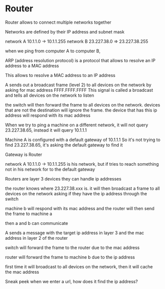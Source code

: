 # Router

Router allows to connect multiple networks together

Networks are defined by their IP address and subnet mask

network A 10.1.1.0 -> 10.1.1.255
network B 23.227.38.0 => 23.227.38.255

when we ping from computer A to computer B,

ARP (address resolution protocol) is a protocol that allows to resolve an IP address to a MAC address

This allows to resolve a MAC address to an IP address

A sends out a broadcast frame (level 2) to all devices on the network by asking for mac address FFFF.FFFF.FFFF
This signal is called a broadcast and tells all devices on the network to listen

the switch will then forward the frame to all devices on the network. devices that are not the destination will ignore the frame. the device that has this ip address will respond with its mac address

When we try to ping a machine on a different network, it will not query 23.227.38.65, instead it will query 10.1.1.1

Machine A is configured with a default gateway of 10.1.1.1
So it's not trying to find 23.227.38.65, it's asking the default gateway to find it

Gateway is Router

network A 10.1.1.0 -> 10.1.1.255 is his network, but if tries to reach something not in his network for to the default gateway

Routers are layer 3 devices they can handle ip addresses

the router knows where  23.227.38.xxx is. it will then broadcast a frame to all devices on the network asking if they have the ip address through the switch

machine b will respond with its mac address and the router will then send the frame to machine a

then a and b can communicate

A sends a message with the target ip address in layer 3 and the mac address in layer 2 of the router

switch will forward the frame to the router due to the mac address

router will forward the frame to machine b due to the ip address

first time it will broadcast to all devices on the network, then it will cache the mac address

Sneak peek when we enter a url, how does it find the ip address?

